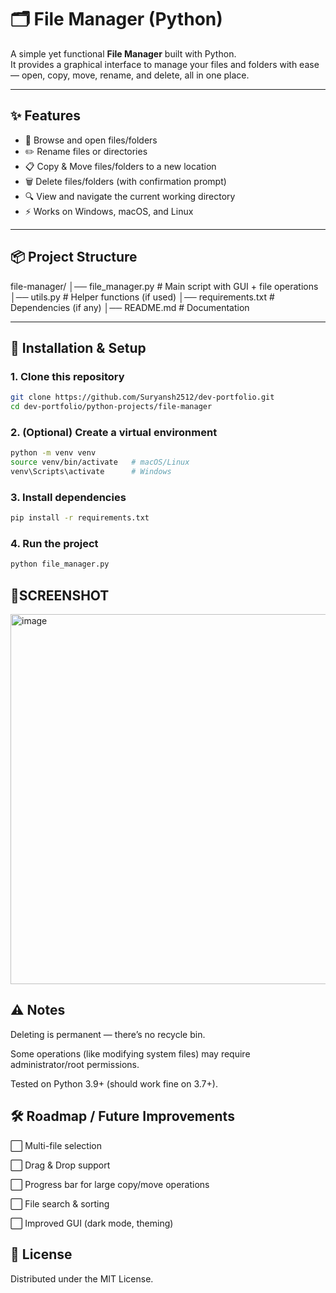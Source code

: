# 🗂️ File Manager (Python)

A simple yet functional **File Manager** built with Python.  
It provides a graphical interface to manage your files and folders with ease — open, copy, move, rename, and delete, all in one place.  

---

## ✨ Features
- 📂 Browse and open files/folders  
- ✏️ Rename files or directories  
- 📋 Copy & Move files/folders to a new location  
- 🗑️ Delete files/folders (with confirmation prompt)  
- 🔍 View and navigate the current working directory  
- ⚡ Works on Windows, macOS, and Linux  

---

## 📦 Project Structure
file-manager/
│── file_manager.py # Main script with GUI + file operations
│── utils.py # Helper functions (if used)
│── requirements.txt # Dependencies (if any)
│── README.md # Documentation


---

## 🚀 Installation & Setup

### 1. Clone this repository
```bash
git clone https://github.com/Suryansh2512/dev-portfolio.git
cd dev-portfolio/python-projects/file-manager
```
### 2. (Optional) Create a virtual environment
```bash
python -m venv venv
source venv/bin/activate   # macOS/Linux
venv\Scripts\activate      # Windows
```

### 3. Install dependencies
```bash
pip install -r requirements.txt
```

### 4. Run the project
```bash
python file_manager.py
```

## 📸SCREENSHOT
<img width="1360" height="592" alt="image" src="https://github.com/user-attachments/assets/6b87e4b1-19e5-4ecc-a9e7-a7672b5b36e3" />

## ⚠️ Notes

Deleting is permanent — there’s no recycle bin.

Some operations (like modifying system files) may require administrator/root permissions.

Tested on Python 3.9+ (should work fine on 3.7+).

## 🛠️ Roadmap / Future Improvements

⬜ Multi-file selection

⬜ Drag & Drop support

⬜ Progress bar for large copy/move operations

⬜ File search & sorting

⬜ Improved GUI (dark mode, theming)

## 📜 License

Distributed under the MIT License.

